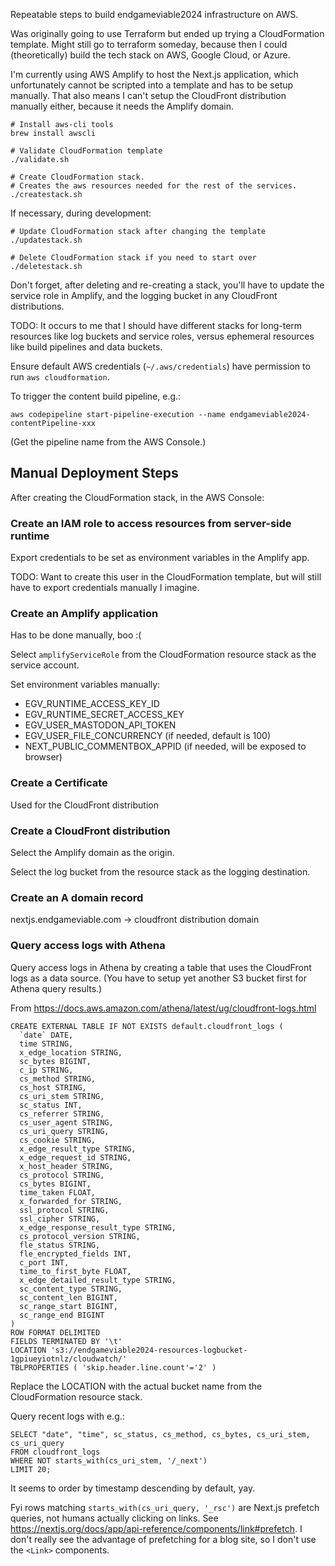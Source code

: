 Repeatable steps to build endgameviable2024 infrastructure on AWS.

Was originally going to use Terraform but ended up trying a CloudFormation template. Might still go to terraform someday,
because then I could (theoretically) build the tech stack on AWS,
Google Cloud, or Azure.

I'm currently using AWS Amplify to host the Next.js application,
which unfortunately cannot be scripted into a template and has
to be setup manually. That also means I can't setup the CloudFront
distribution manually either, because it needs the Amplify domain.

```
# Install aws-cli tools
brew install awscli

# Validate CloudFormation template
./validate.sh

# Create CloudFormation stack.
# Creates the aws resources needed for the rest of the services.
./createstack.sh
```

If necessary, during development:

```
# Update CloudFormation stack after changing the template
./updatestack.sh

# Delete CloudFormation stack if you need to start over
./deletestack.sh
```

Don't forget, after deleting and re-creating a stack, you'll have to update the service role in Amplify, and the logging bucket in any CloudFront distributions.

TODO: It occurs to me that I should have different stacks for long-term resources like log buckets and service roles, versus ephemeral resources like build pipelines and data buckets.

Ensure default AWS credentials (`~/.aws/credentials`) have permission to run `aws cloudformation`.

To trigger the content build pipeline, e.g.:

```
aws codepipeline start-pipeline-execution --name endgameviable2024-contentPipeline-xxx
```

(Get the pipeline name from the AWS Console.)

## Manual Deployment Steps

After creating the CloudFormation stack, in the AWS Console:

### Create an IAM role to access resources from server-side runtime

Export credentials to be set as environment variables in the Amplify app.

TODO: Want to create this user in the CloudFormation template, but will still have to export credentials manually I imagine.

### Create an Amplify application

Has to be done manually, boo :(

Select `amplifyServiceRole` from the CloudFormation resource stack as the service account.

Set environment variables manually:

- EGV_RUNTIME_ACCESS_KEY_ID
- EGV_RUNTIME_SECRET_ACCESS_KEY
- EGV_USER_MASTODON_API_TOKEN
- EGV_USER_FILE_CONCURRENCY (if needed, default is 100)
- NEXT_PUBLIC_COMMENTBOX_APPID (if needed, will be exposed to browser)

### Create a Certificate

Used for the CloudFront distribution

### Create a CloudFront distribution

Select the Amplify domain as the origin.

Select the log bucket from the resource stack as the logging destination.

### Create an A domain record

nextjs.endgameviable.com -> cloudfront distribution domain

### Query access logs with Athena

Query access logs in Athena by creating a table that uses the CloudFront logs as a data source. (You have to setup yet another S3 bucket first for Athena query results.)

From https://docs.aws.amazon.com/athena/latest/ug/cloudfront-logs.html

```
CREATE EXTERNAL TABLE IF NOT EXISTS default.cloudfront_logs (
  `date` DATE,
  time STRING,
  x_edge_location STRING,
  sc_bytes BIGINT,
  c_ip STRING,
  cs_method STRING,
  cs_host STRING,
  cs_uri_stem STRING,
  sc_status INT,
  cs_referrer STRING,
  cs_user_agent STRING,
  cs_uri_query STRING,
  cs_cookie STRING,
  x_edge_result_type STRING,
  x_edge_request_id STRING,
  x_host_header STRING,
  cs_protocol STRING,
  cs_bytes BIGINT,
  time_taken FLOAT,
  x_forwarded_for STRING,
  ssl_protocol STRING,
  ssl_cipher STRING,
  x_edge_response_result_type STRING,
  cs_protocol_version STRING,
  fle_status STRING,
  fle_encrypted_fields INT,
  c_port INT,
  time_to_first_byte FLOAT,
  x_edge_detailed_result_type STRING,
  sc_content_type STRING,
  sc_content_len BIGINT,
  sc_range_start BIGINT,
  sc_range_end BIGINT
)
ROW FORMAT DELIMITED 
FIELDS TERMINATED BY '\t'
LOCATION 's3://endgameviable2024-resources-logbucket-1gpiueyiotnlz/cloudwatch/'
TBLPROPERTIES ( 'skip.header.line.count'='2' )
```

Replace the LOCATION with the actual bucket name from the CloudFormation resource stack.

Query recent logs with e.g.:

```
SELECT "date", "time", sc_status, cs_method, cs_bytes, cs_uri_stem, cs_uri_query
FROM cloudfront_logs 
WHERE NOT starts_with(cs_uri_stem, '/_next')
LIMIT 20;
```

It seems to order by timestamp descending by default, yay.

Fyi rows matching `starts_with(cs_uri_query, '_rsc')` are Next.js prefetch queries, not humans actually clicking on links. See https://nextjs.org/docs/app/api-reference/components/link#prefetch. I don't really see the advantage of prefetching for a blog site, so I don't use the `<Link>` components.

